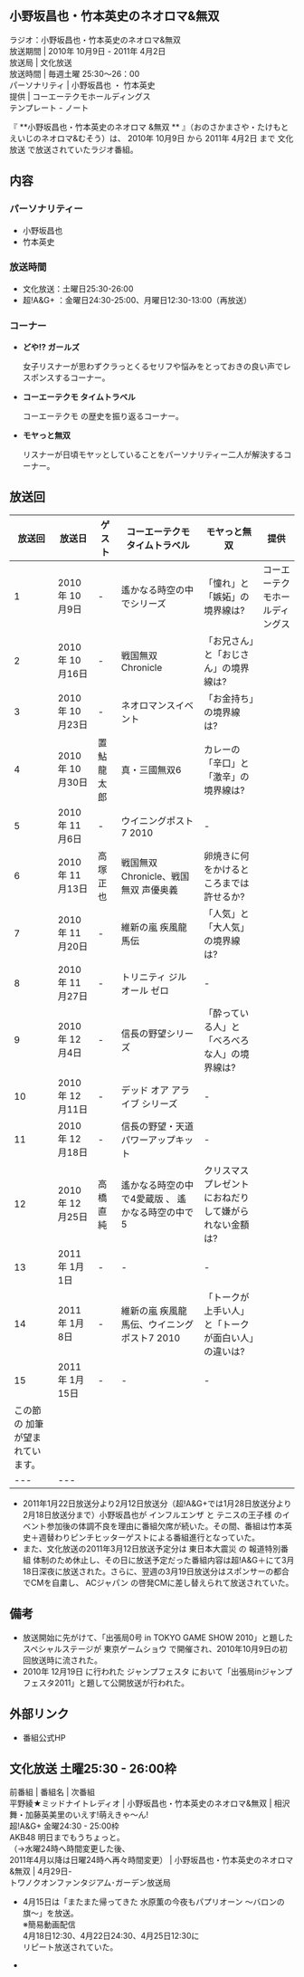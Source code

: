 小野坂昌也・竹本英史のネオロマ&無双  
---  
ラジオ：小野坂昌也・竹本英史のネオロマ&無双  
放送期間  |  2010年  10月9日  \-  2011年  4月2日   
放送局  |  文化放送   
放送時間  |  毎週土曜 25:30～26：00   
パーソナリティ  |  小野坂昌也  ・  竹本英史   
提供  |  コーエーテクモホールディングス   
テンプレート  \-  ノート  
  
『 **小野坂昌也・竹本英史のネオロマ &無双 ** 』（おのさかまさや・たけもとえいじのネオロマ&むそう）は、  2010年  10月9日  から
2011年  4月2日  まで  文化放送  で放送されていたラジオ番組。

##  内容



###  パーソナリティー



  * 小野坂昌也 
  * 竹本英史 

###  放送時間



  * 文化放送：土曜日25:30-26:00 
  * 超!A&G+  ：金曜日24:30-25:00、月曜日12:30-13:00（再放送） 

###  コーナー



  * **どや!? ガールズ**

     女子リスナーが思わずクラっとくるセリフや悩みをとっておきの良い声でレスポンスするコーナー。 

  * **コーエーテクモ タイムトラベル**

     コーエーテクモ  の歴史を振り返るコーナー。 

  * **モヤっと無双**

     リスナーが日頃モヤッとしていることをパーソナリティー二人が解決するコーナー。 

##  放送回



放送回  |  放送日  |  ゲスト  |  コーエーテクモ タイムトラベル  |  モヤっと無双  |  提供   
---|---|---|---|---|---  
1  |  2010年  10月9日  |  \-  |  遙かなる時空の中でシリーズ  |  「憧れ」と「嫉妬」の境界線は?  |  コーエーテクモホールディングス   
2  |  2010年  10月16日  |  \-  |  戦国無双 Chronicle  |  「お兄さん」と「おじさん」の境界線は?   
3  |  2010年  10月23日  |  \-  |  ネオロマンスイベント  |  「お金持ち」の境界線は?   
4  |  2010年  10月30日  |  置鮎龍太郎  |  真・三國無双6  |  カレーの「辛口」と「激辛」の境界線は?   
5  |  2010年  11月6日  |  \-  |  ウイニングポスト7 2010  |  \-   
6  |  2010年  11月13日  |  高塚正也  |  戦国無双 Chronicle、戦国無双 声優奥義  |  卵焼きに何をかけるところまでは許せるか?   
7  |  2010年  11月20日  |  \-  |  維新の嵐 疾風龍馬伝  |  「人気」と「大人気」の境界線は?   
8  |  2010年  11月27日  |  \-  |  トリニティ ジルオール ゼロ  |  \-   
9  |  2010年  12月4日  |  \-  |  信長の野望シリーズ  |  「酔っている人」と「べろべろな人」の境界線は?   
10  |  2010年  12月11日  |  \-  |  デッド オア アライブ シリーズ  |  \-   
11  |  2010年  12月18日  |  \-  |  信長の野望・天道 パワーアップキット  |  \-   
12  |  2010年  12月25日  |  高橋直純  |  遙かなる時空の中で4愛蔵版  、  遙かなる時空の中で5  |  クリスマスプレゼントにおねだりして嫌がられない金額は?   
13  |  2011年  1月1日  |  \-  |  \-  |  \-   
14  |  2011年  1月8日  |  \-  |  維新の嵐 疾風龍馬伝、ウイニングポスト7 2010  |  「トークが上手い人」と「トークが面白い人」の違いは?   
15  |  2011年  1月15日  |  \-  |  \-  |  \-   
|  この節の  加筆  が望まれています。  
---|---  
  
  * 2011年1月22日放送分より2月12日放送分（超!A&G+では1月28日放送分より2月18日放送分まで）小野坂昌也が  インフルエンザ  と  テニスの王子様  のイベント参加後の体調不良を理由に番組欠席が続いた。その間、番組は竹本英史＋週替わりピンチヒッターゲストによる番組進行となっていた。 
  * また、文化放送の2011年3月12日放送予定分は  東日本大震災  の  報道特別番組  体制のため休止し、その日に放送予定だった番組内容は超!A&G＋にて3月18日深夜に放送された。さらに、翌週の3月19日放送分はスポンサーの都合でCMを自粛し、  ACジャパン  の啓発CMに差し替えられて放送されていた。 

##  備考



  * 放送開始に先がけて、「出張局0号 in TOKYO GAME SHOW 2010」と題したスペシャルステージが  東京ゲームショウ  で開催され、2010年10月9日の初回放送時に流された。 
  * 2010年  12月19日  に行われた  ジャンプフェスタ  において「出張局inジャンプフェスタ2011」と題して公開放送が行われた。 

##  外部リンク



  * 番組公式HP 

文化放送  土曜25:30 - 26:00枠  
---  
前番組  |  番組名  |  次番組   
平野綾★ミッドナイトレディオ  |  小野坂昌也・竹本英史のネオロマ&無双  |  相沢舞・加藤英美里のいえす!萌えきゃ〜ん!   
超!A&G+  金曜24:30 - 25:00枠  
AKB48 明日までもうちょっと。  
（→水曜24時へ時間変更した後、  
2011年4月以降は日曜24時へ再々時間変更）  |  小野坂昌也・竹本英史のネオロマ&無双  |  4月29日-   
トワノクオンファンタジアム･ガーデン放送局

  * 4月15日は「またまた帰ってきた  水原薫の今夜もパプリオーン  〜バロンの旗〜」を放送。   
※簡易動画配信  
4月18日12:30、4月22日24:30、4月25日12:30に  
リピート放送されていた。

  * 

